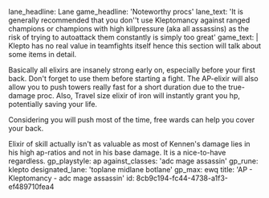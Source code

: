 lane_headline: Lane
game_headline: 'Noteworthy procs'
lane_text: 'It is generally recommended that you don''t use Kleptomancy against ranged champions or champions with high killpressure (aka all assassins) as the risk of trying to autoattack them constantly is simply too great'
game_text: |
  Klepto has no real value in teamfights itself hence this section will talk about some items in detail.
  
  Basically all elixirs are insanely strong early on, especially before your first back. Don't forget to use them before starting a fight. The AP-elixir will also allow you to push towers really fast for a short duration due to the true-damage proc. Also, Travel size elixir of iron will instantly grant you hp, potentially saving your life.
  
  Considering you will push most of the time, free wards can help you cover your back.  
  
  Elixir of skill actually isn't as valuable as most of Kennen's damage lies in his high ap-ratios and not in his base damage. It is a nice-to-have regardless.
gp_playstyle: ap
against_classes: 'adc mage assassin'
gp_rune: klepto
designated_lane: 'toplane midlane botlane'
gp_max: ewq
title: 'AP - Kleptomancy - adc mage assassin'
id: 8cb9c194-fc44-4738-a1f3-ef489710fea4
